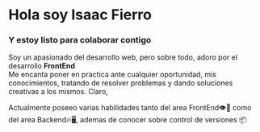 # Hola soy Isaac Fierro
### Y estoy listo para colaborar contigo

 Soy un apasionado del desarrollo web, pero sobre todo, adoro por el desarrollo **FrontEnd**  
 Me encanta poner en practica ante cualquier oportunidad, mis conocimientos, tratando de resolver problemas 
 y dando soluciones creativas a los mismos. Claro,
 
 Actualmente poseeo varias habilidades tanto del area FrontEnd👁💄️ como del area Backend🔥🖥️, ademas de conocer 
 sobre control de versiones 📦
